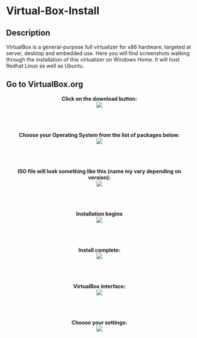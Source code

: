 <h1>Virtual-Box-Install</h1>



<h2>Description</h2>
VirtualBox is a general-purpose full virtualizer for x86 hardware, targeted at server, desktop and embedded use. Here you will find screenshots walking through the installation of this virtualizer on Windows Home. It will host Redhat Linux as well as Ubuntu.
<br />

<h2>Go to VirtualBox.org</h2>

<p align="center">
<b>Click on the download button:</b> <br/>
<img src = "https://github.com/sharontechnical2022/Virtual-Box-Install/assets/141186669/8c4b6983-6606-4c59-844d-a3c449e91e31"/>
<br />
<br />
<br />
<br />
 
<p align="center">
<b>Choose your Operating System from the list of packages below:</b> <br/>
<img src = "https://github.com/sharontechnical2022/Virtual-Box-Install/assets/141186669/7a7b7b96-f942-4196-bff5-919586baf723"/>
<br />
<br />
<br />
<br />
 
<p align="center">
<b>ISO file will look something like this (name my vary depending on version):</b><br/>
<img src = "https://github.com/sharontechnical2022/Virtual-Box-Install/assets/141186669/e9413d88-0fca-4dad-99eb-0447b3872879"/>
<br />
<br />
<br />
<br />


 <p align="center">
<b>Installation begins</b> <br/>
<img src ="https://github.com/sharontechnical2022/Virtual-Box-Install/assets/141186669/187aaaed-d7db-4875-a815-fea2c9de36f6"/>
<br />
<br />
<br />
<br />

  


<p align="center">
<b>Install complete:</b> <br/>
<img src ="https://github.com/sharontechnical2022/Virtual-Box-Install/assets/141186669/e670a60c-5ce8-4ce9-bb06-739aa8ad0bb5"/>
<br />
<br />
<br />
<br />


<p align="center">
<b>VirtualBox Interface:</b> <br/>
<img src ="https://github.com/sharontechnical2022/Virtual-Box-Install/assets/141186669/a6563c9d-9e87-4b83-90d5-a4fea9ad8738"/>
<br />
<br />
<br />
<br />


<p align="center">
<b>Choose your settings:</b> <br/>
<img src ="https://github.com/sharontechnical2022/Virtual-Box-Install/assets/141186669/d53c0671-8fd3-4f46-b678-80588b53f048"/>
<br />
<br />
<br />
<br />
<!--
 ```diff
- text in red
+ text in green
! text in orange
# text in gray
@@ text in purple (and bold)@@
```
--!>

